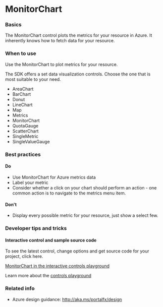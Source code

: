 ﻿# MonitorChart

 
<a name="basics"></a>
### Basics
The MonitorChart control plots the metrics for your resource in Azure. It inherently knows how to fetch data for your resource.


<!-- TODO get an IMAGE to embed here -->

<!-- TODO get an SAMPLE CODE to embed here -->

 
<a name="when-to-use"></a>
### When to use
Use the MonitorChart to plot metrics for your resource.

The SDK offers a set data visualization controls.  Choose the one that is most suitable to your need.
* AreaChart
* BarChart
* Donut
* LineChart
* Map
* Metrics
* MonitorChart
* QuotaGauge
* ScatterChart
* SingleMetric
* SingleValueGauge




 
<a name="best-practices"></a>
### Best practices


<a name="best-practices-do"></a>
#### Do

* Use MonitorChart for Azure metrics data
* Label your metric
* Consider whether a click on your chart should perform an action - one common action is to navigate to the metrics menu item.

<a name="best-practices-don-t"></a>
#### Don&#39;t

* Display every possible metric for your resource, just show a select few.



 
<a name="developer-tips-and-tricks"></a>
### Developer tips and tricks



<a name="developer-tips-and-tricks-interactive-control-and-sample-source-code"></a>
#### Interactive control and sample source code
To see the latest control, change options and get source code for your project, click here.

<a href="https://ms.portal.azure.com/?Microsoft_Azure_Playground=true#blade/Microsoft_Azure_Playground/ControlsIndexBlade/MonitorChart_create_Playground" target="_blank">MonitorChart in the interactive controls playground</a>

Learn more about the [controls playground](./top-extensions-controls-playground.md)

 
<a name="related-info"></a>
### Related info

* Azure design guidance:  http://aka.ms/portalfx/design


